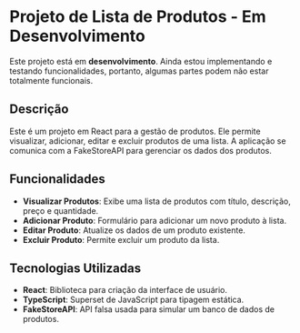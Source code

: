# Projeto de Lista de Produtos - Em Desenvolvimento

Este projeto está em **desenvolvimento**. Ainda estou implementando e testando funcionalidades, portanto, algumas partes podem não estar totalmente funcionais.

## Descrição

Este é um projeto em React para a gestão de produtos. Ele permite visualizar, adicionar, editar e excluir produtos de uma lista. A aplicação se comunica com a FakeStoreAPI para gerenciar os dados dos produtos.

## Funcionalidades

- **Visualizar Produtos**: Exibe uma lista de produtos com título, descrição, preço e quantidade.
- **Adicionar Produto**: Formulário para adicionar um novo produto à lista.
- **Editar Produto**: Atualize os dados de um produto existente.
- **Excluir Produto**: Permite excluir um produto da lista.

## Tecnologias Utilizadas

- **React**: Biblioteca para criação da interface de usuário.
- **TypeScript**: Superset de JavaScript para tipagem estática.
- **FakeStoreAPI**: API falsa usada para simular um banco de dados de produtos.
